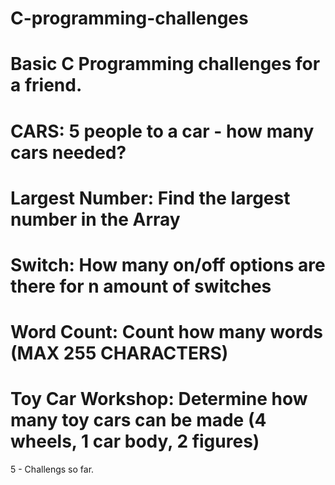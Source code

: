 # C-programming-challenges
Basic C Programming challenges for a friend.
=========================================================================================================================================================================
CARS:
5 people to a car - how many cars needed?
=========================================================================================================================================================================
Largest Number:
Find the largest number in the Array
=========================================================================================================================================================================
Switch:
How many on/off options are there for n amount of switches
=========================================================================================================================================================================
Word Count:
Count how many words (MAX 255 CHARACTERS)
=========================================================================================================================================================================
Toy Car Workshop:
Determine how many toy cars can be made (4 wheels, 1 car body, 2 figures)
=========================================================================================================================================================================
5 - Challengs so far.

